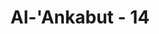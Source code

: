 ---
title: "Al-'Ankabut - 14"
no: 14
arabic_no: ١٤
ayah: وَلَقَدْ اَرْسَلْنَا نُوْحًا اِلٰى قَوْمِهٖ فَلَبِثَ فِيْهِمْ اَلْفَ سَنَةٍ اِلَّا خَمْسِيْنَ عَامًا ۗفَاَخَذَهُمُ الطُّوْفَانُ وَهُمْ ظٰلِمُوْنَ 
translation: "Dan sungguh, Kami telah mengutus Nuh kepada kaumnya, maka dia tinggal bersama mereka selama seribu tahun kurang lima puluh tahun. Kemudian mereka dilanda banjir besar, sedangkan mereka adalah orang-orang yang zalim."
tafsir: "Kisah para nabi itu dimulai dengan menceritakan riwayat perjuangan Nabi Nuh. Beliau adalah bapak para nabi. Ia berdakwah menyeru kaumnya supaya beriman kepada Allah Yang Maha Esa dan mempercayai kerasulannya selama sembilan ratus lima puluh tahun. Namun demikian, ia tidak pernah merasa bosan mengajak mereka, baik siang maupun malam. Kadang-kadang dengan suara yang lemah lembut, tetapi sering juga dengan suara keras menyampaikan ancaman Allah terhadap kekafiran mereka. Akan tetapi usaha beliau tidak kunjung berhasil. Hanya segelintir saja di antara mereka yang mau beriman. Selebihnya menolak dan mendustakan beliau. Oleh karena itu, Allah menyiksa mereka. Dikirimlah siksaan yang disebut \"Topan Nabi Nuh\", yakni berupa banjir yang menenggelamkan mereka semua. Tidak seorang pun yang selamat dari siksaan Allah itu kecuali orang yang beriman yang ikut dalam bahtera Nuh.\n\nAl-hakim meriwayatkan:\n\nDiriwayatkan dari Ibnu 'Abbas bahwa ia berkata, \"Allah mengutus Nabi Nuh ketika usia 40 tahun dan berdakwah pada kaumnya selama 950 tahun menyeru mereka untuk mengikuti agama Allah dan Nabi Nuh hidup setelah banjir (topan) selama 60 tahun, sehingga jumlah manusia menjadi banyak dan tersebar. (Riwayat al-hakim)"
---